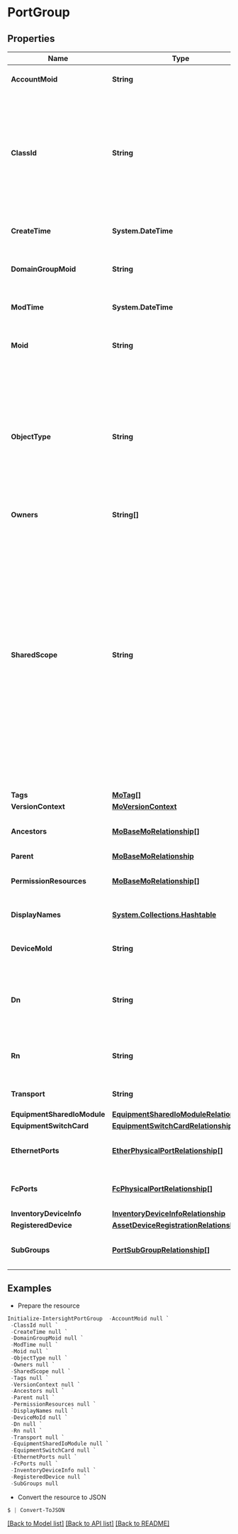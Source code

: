# PortGroup
## Properties

Name | Type | Description | Notes
------------ | ------------- | ------------- | -------------
**AccountMoid** | **String** | The Account ID for this managed object. | [optional] [readonly] 
**ClassId** | **String** | The concrete type of this complex type. Its value must be the same as the &#39;objectType&#39; property. The OpenAPI document references this property as a discriminator value. | [readonly] 
**CreateTime** | **System.DateTime** | The time when this managed object was created. | [optional] [readonly] 
**DomainGroupMoid** | **String** | The DomainGroup ID for this managed object. | [optional] [readonly] 
**ModTime** | **System.DateTime** | The time when this managed object was last modified. | [optional] [readonly] 
**Moid** | **String** | The unique identifier of this Managed Object instance. | [optional] 
**ObjectType** | **String** | The fully-qualified type of this managed object, i.e. the class name. This property is optional. The ObjectType is implied from the URL path. If specified, the value of objectType must match the class name specified in the URL path. | [readonly] 
**Owners** | **String[]** |  | [optional] 
**SharedScope** | **String** | Intersight provides pre-built workflows, tasks and policies to end users through global catalogs. Objects that are made available through global catalogs are said to have a &#39;shared&#39; ownership. Shared objects are either made globally available to all end users or restricted to end users based on their license entitlement. Users can use this property to differentiate the scope (global or a specific license tier) to which a shared MO belongs. | [optional] [readonly] 
**Tags** | [**MoTag[]**](MoTag.md) |  | [optional] 
**VersionContext** | [**MoVersionContext**](MoVersionContext.md) |  | [optional] 
**Ancestors** | [**MoBaseMoRelationship[]**](MoBaseMoRelationship.md) | An array of relationships to moBaseMo resources. | [optional] [readonly] 
**Parent** | [**MoBaseMoRelationship**](MoBaseMoRelationship.md) |  | [optional] 
**PermissionResources** | [**MoBaseMoRelationship[]**](MoBaseMoRelationship.md) | An array of relationships to moBaseMo resources. | [optional] [readonly] 
**DisplayNames** | [**System.Collections.Hashtable**](Array.md) | a map of display names for a resource. | [optional] [readonly] 
**DeviceMoId** | **String** | The database identifier of the registered device of an object. | [optional] [readonly] 
**Dn** | **String** | The Distinguished Name unambiguously identifies an object in the system. | [optional] [readonly] 
**Rn** | **String** | The Relative Name uniquely identifies an object within a given context. | [optional] [readonly] 
**Transport** | **String** | Type of port group. Values are Eth or Fc. | [optional] [readonly] 
**EquipmentSharedIoModule** | [**EquipmentSharedIoModuleRelationship**](EquipmentSharedIoModuleRelationship.md) |  | [optional] 
**EquipmentSwitchCard** | [**EquipmentSwitchCardRelationship**](EquipmentSwitchCardRelationship.md) |  | [optional] 
**EthernetPorts** | [**EtherPhysicalPortRelationship[]**](EtherPhysicalPortRelationship.md) | An array of relationships to etherPhysicalPort resources. | [optional] [readonly] 
**FcPorts** | [**FcPhysicalPortRelationship[]**](FcPhysicalPortRelationship.md) | An array of relationships to fcPhysicalPort resources. | [optional] [readonly] 
**InventoryDeviceInfo** | [**InventoryDeviceInfoRelationship**](InventoryDeviceInfoRelationship.md) |  | [optional] 
**RegisteredDevice** | [**AssetDeviceRegistrationRelationship**](AssetDeviceRegistrationRelationship.md) |  | [optional] 
**SubGroups** | [**PortSubGroupRelationship[]**](PortSubGroupRelationship.md) | An array of relationships to portSubGroup resources. | [optional] [readonly] 

## Examples

- Prepare the resource
```powershell
Initialize-IntersightPortGroup  -AccountMoid null `
 -ClassId null `
 -CreateTime null `
 -DomainGroupMoid null `
 -ModTime null `
 -Moid null `
 -ObjectType null `
 -Owners null `
 -SharedScope null `
 -Tags null `
 -VersionContext null `
 -Ancestors null `
 -Parent null `
 -PermissionResources null `
 -DisplayNames null `
 -DeviceMoId null `
 -Dn null `
 -Rn null `
 -Transport null `
 -EquipmentSharedIoModule null `
 -EquipmentSwitchCard null `
 -EthernetPorts null `
 -FcPorts null `
 -InventoryDeviceInfo null `
 -RegisteredDevice null `
 -SubGroups null
```

- Convert the resource to JSON
```powershell
$ | Convert-ToJSON
```

[[Back to Model list]](../README.md#documentation-for-models) [[Back to API list]](../README.md#documentation-for-api-endpoints) [[Back to README]](../README.md)

